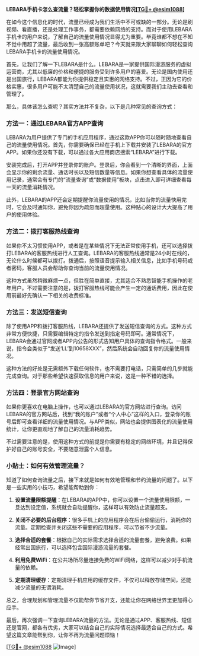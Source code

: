 **LEBARA手机卡怎么查流量？轻松掌握你的数据使用情况[[TG💪+ @esim1088](https://t.me/s/esim1088)]**

在如今这个信息化的时代，流量已经成为我们生活中不可或缺的一部分。无论是刷视频、看直播，还是处理工作事务，都需要依赖网络的支持。而对于使用LEBARA手机卡的用户来说，了解自己的流量使用情况显得尤为重要。毕竟谁都不想在不知不觉中用超了流量，最后收到一张高额账单吧？今天就来跟大家聊聊如何轻松查询LEBARA手机卡的流量使用情况。

首先，让我们了解一下LEBARA是什么。LEBARA是一家提供国际漫游服务的虚拟运营商，尤其以低廉的价格和便捷的服务受到许多用户的喜爱。无论是国内使用还是出国旅行，LEBARA都能为你提供稳定且实惠的网络支持。不过，正因为它的价格实惠，很多用户可能不太清楚自己的流量使用状况，这就需要我们主动去查看和管理了。

那么，具体该怎么查呢？其实方法并不复杂，以下是几种常见的查询方式：

### 方法一：通过LEBARA官方APP查询

LEBARA为用户提供了专门的手机应用程序，通过这款APP你可以随时随地查看自己的流量使用情况。首先，你需要确保已经在手机上下载并安装了LEBARA的官方APP。如果你还没有下载，可以通过各大应用商店搜索“LEBARA”进行下载。

安装完成后，打开APP并登录你的账户。登录后，你会看到一个清晰的界面，上面会显示你的剩余流量、通话时长以及短信数量等信息。如果你想查看具体的流量使用记录，通常会有专门的“流量查询”或“数据使用”板块，点击进入即可详细查看每一天的流量消耗情况。

此外，LEBARA的APP还会定期提醒你流量使用的情况，比如当你的流量快用完时，它会及时通知你，避免你因为疏忽而超量使用。这种贴心的设计大大提高了用户的使用体验。

### 方法二：拨打客服热线查询

如果你不太习惯使用APP，或者是在某些情况下无法正常使用手机，还可以选择拨打LEBARA的客服热线进行人工查询。LEBARA的客服热线通常是24小时在线的，无论什么时候都可以拨打。拨通后，按照语音提示输入相关信息，比如手机号码或者密码，客服人员会帮助你查询当前的流量使用情况。

这种方式虽然稍微麻烦一点，但胜在简单直接，尤其适合不熟悉智能手机操作的老年用户。不过需要注意的是，拨打客服热线可能会产生一定的通话费用，因此在使用前最好先确认一下相关的收费标准。

### 方法三：发送短信查询

除了使用APP和拨打客服热线，LEBARA还提供了发送短信查询的方式。这种方式非常方便快捷，只需要编辑特定的指令发送到指定号码即可。通常情况下，LEBARA会通过官网或者APP内公告的形式告知用户具体的查询指令格式。一般来说，指令会类似于“发送‘LL’到10658XXX”，然后系统会自动回复你的流量使用情况。

这种方法的好处是无需额外下载任何软件，也不需要打电话，只需简单的几步就能完成查询。对于那些希望快速获取信息的用户来说，这是一种不错的选择。

### 方法四：登录官方网站查询

如果你更喜欢在电脑上操作，也可以通过LEBARA的官方网站进行查询。访问LEBARA的官方网站后，找到“我的账户”或者“个人中心”这样的入口，登录你的账号后即可查看详细的流量使用情况。与APP类似，网站也会提供图表化的流量使用统计，让你更直观地了解自己的流量消耗趋势。

不过需要注意的是，使用这种方式的前提是你需要有稳定的网络环境，并且记得保护好自己的账号安全，不要随意泄露个人信息。

### 小贴士：如何有效管理流量？

知道了如何查询流量之后，接下来就是如何有效地管理和节约流量的问题了。以下是一些实用的小技巧，希望能帮助到你：

1. **设置流量限额提醒**：在LEBARA的APP中，你可以设置一个流量使用限额，一旦达到设定值，系统就会自动提醒你，这样可以有效防止流量超支。
   
2. **关闭不必要的后台程序**：很多手机上的应用程序会在后台偷偷运行，消耗你的流量。定期检查并关闭这些不需要的应用程序，可以节省不少流量。

3. **选择合适的套餐**：根据自己的实际需求选择合适的流量套餐，避免浪费。如果经常出国旅行，可以选择包含国际漫游流量的套餐。

4. **利用免费WiFi**：在公共场所尽量连接免费的WiFi网络，这样可以减少对手机流量的依赖。

5. **定期清理缓存**：定期清理手机应用的缓存文件，不仅可以释放存储空间，还能减少流量的无谓消耗。

总之，合理规划和管理流量不仅能帮你节省开支，还能让你在网络世界里更加得心应手。

最后，再次强调一下查询LEBARA流量的方法。无论是通过APP、客服热线、短信还是官网，都各有优劣，大家可以结合自己的实际情况选择最适合自己的方式。希望这篇文章能帮到你，让你不再为流量问题烦恼！

[[TG💪+ @esim1088](https://t.me/s/esim1088) ![Image](https://i.postimg.cc/4NQfJmqS/Snipaste-2025-05-13-00-14-12.png)]
